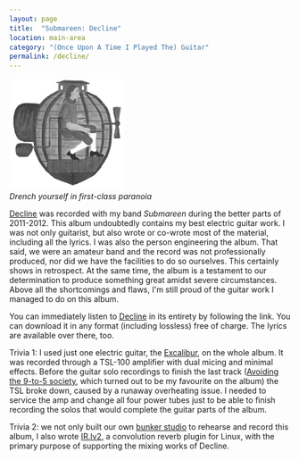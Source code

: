 ```yaml
---
layout: page
title:  "Submareen: Decline"
location: main-area
category: "(Once Upon A Time I Played The) Guitar"
permalink: /decline/
---
```


![](/images/decline/silhouette.png)  
*Drench yourself in first-class paranoia*

[Decline] was recorded with my band *Submareen* during the better
parts of 2011-2012. This album undoubtedly contains my best electric
guitar work. I was not only guitarist, but also wrote or co-wrote most
of the material, including all the lyrics. I was also the person
engineering the album. That said, we were an amateur band and the
record was not professionally produced, nor did we have the facilities
to do so ourselves. This certainly shows in retrospect. At the same
time, the album is a testament to our determination to produce
something great amidst severe circumstances. Above all the
shortcomings and flaws, I'm still proud of the guitar work I managed
to do on this album.

You can immediately listen to [Decline] in its entirety by following
the link. You can download it in any format (including lossless) free
of charge. The lyrics are available over there, too.

Trivia 1: I used just one electric guitar, the [Excalibur], on the
whole album. It was recorded through a TSL-100 amplifier with dual
micing and minimal effects. Before the guitar solo recordings to
finish the last track ([Avoiding the 9-to-5 society], which turned out
to be my favourite on the album) the TSL broke down, caused by a
runaway overheating issue. I needed to service the amp and change all
four power tubes just to be able to finish recording the solos that
would complete the guitar parts of the album.

Trivia 2: we not only built our own [bunker studio] to rehearse and
record this album, I also wrote [IR.lv2], a convolution reverb plugin
for Linux, with the primary purpose of supporting the mixing works of
Decline.

[Decline]:          https://submareen.bandcamp.com
[Excalibur]:        /excalibur/
[Avoiding the 9-to-5 society]: https://submareen.bandcamp.com/track/avoiding-the-9-to-5-society
[bunker studio]:    /tachyon-studio
[IR.lv2]:           /plugins/ir.lv2
